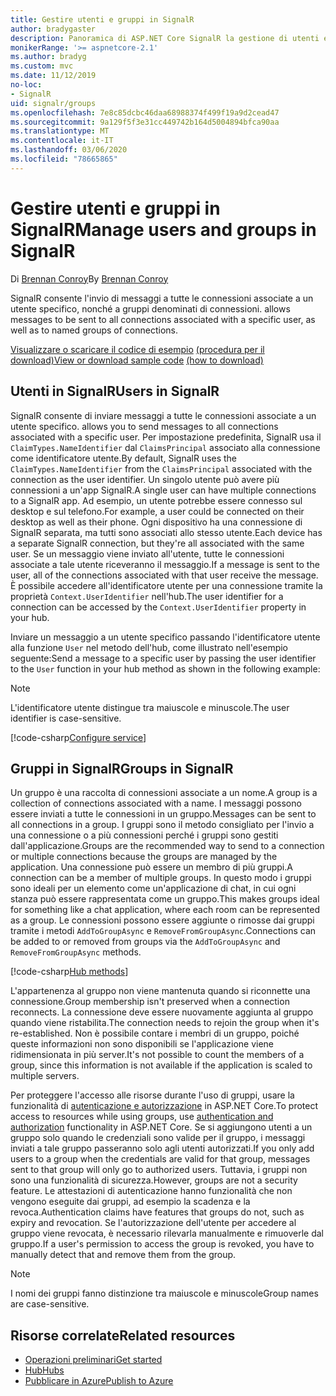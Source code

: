 ```yaml
---
title: Gestire utenti e gruppi in SignalR
author: bradygaster
description: Panoramica di ASP.NET Core SignalR la gestione di utenti e gruppi.
monikerRange: '>= aspnetcore-2.1'
ms.author: bradyg
ms.custom: mvc
ms.date: 11/12/2019
no-loc:
- SignalR
uid: signalr/groups
ms.openlocfilehash: 7e8c85dcbc46daa68988374f499f19a9d2cead47
ms.sourcegitcommit: 9a129f5f3e31cc449742b164d5004894bfca90aa
ms.translationtype: MT
ms.contentlocale: it-IT
ms.lasthandoff: 03/06/2020
ms.locfileid: "78665865"
---
```

# <a name="manage-users-and-groups-in-opno-locsignalr"></a><span data-ttu-id="c5abf-103">Gestire utenti e gruppi in SignalR</span><span class="sxs-lookup"><span data-stu-id="c5abf-103">Manage users and groups in SignalR</span></span>

<span data-ttu-id="c5abf-104">Di [Brennan Conroy](https://github.com/BrennanConroy)</span><span class="sxs-lookup"><span data-stu-id="c5abf-104">By [Brennan Conroy](https://github.com/BrennanConroy)</span></span>

SignalR<span data-ttu-id="c5abf-105"> consente l'invio di messaggi a tutte le connessioni associate a un utente specifico, nonché a gruppi denominati di connessioni.</span><span class="sxs-lookup"><span data-stu-id="c5abf-105"> allows messages to be sent to all connections associated with a specific user, as well as to named groups of connections.</span></span>

<span data-ttu-id="c5abf-106">[Visualizzare o scaricare il codice di esempio](https://github.com/dotnet/AspNetCore.Docs/tree/master/aspnetcore/signalr/groups/sample/) [(procedura per il download)](xref:index#how-to-download-a-sample)</span><span class="sxs-lookup"><span data-stu-id="c5abf-106">[View or download sample code](https://github.com/dotnet/AspNetCore.Docs/tree/master/aspnetcore/signalr/groups/sample/) [(how to download)](xref:index#how-to-download-a-sample)</span></span>

## <a name="users-in-opno-locsignalr"></a><span data-ttu-id="c5abf-107">Utenti in SignalR</span><span class="sxs-lookup"><span data-stu-id="c5abf-107">Users in SignalR</span></span>

SignalR<span data-ttu-id="c5abf-108"> consente di inviare messaggi a tutte le connessioni associate a un utente specifico.</span><span class="sxs-lookup"><span data-stu-id="c5abf-108"> allows you to send messages to all connections associated with a specific user.</span></span> <span data-ttu-id="c5abf-109">Per impostazione predefinita, SignalR usa il `ClaimTypes.NameIdentifier` dal `ClaimsPrincipal` associato alla connessione come identificatore utente.</span><span class="sxs-lookup"><span data-stu-id="c5abf-109">By default, SignalR uses the `ClaimTypes.NameIdentifier` from the `ClaimsPrincipal` associated with the connection as the user identifier.</span></span> <span data-ttu-id="c5abf-110">Un singolo utente può avere più connessioni a un'app SignalR.</span><span class="sxs-lookup"><span data-stu-id="c5abf-110">A single user can have multiple connections to a SignalR app.</span></span> <span data-ttu-id="c5abf-111">Ad esempio, un utente potrebbe essere connesso sul desktop e sul telefono.</span><span class="sxs-lookup"><span data-stu-id="c5abf-111">For example, a user could be connected on their desktop as well as their phone.</span></span> <span data-ttu-id="c5abf-112">Ogni dispositivo ha una connessione di SignalR separata, ma tutti sono associati allo stesso utente.</span><span class="sxs-lookup"><span data-stu-id="c5abf-112">Each device has a separate SignalR connection, but they're all associated with the same user.</span></span> <span data-ttu-id="c5abf-113">Se un messaggio viene inviato all'utente, tutte le connessioni associate a tale utente riceveranno il messaggio.</span><span class="sxs-lookup"><span data-stu-id="c5abf-113">If a message is sent to the user, all of the connections associated with that user receive the message.</span></span> <span data-ttu-id="c5abf-114">È possibile accedere all'identificatore utente per una connessione tramite la proprietà `Context.UserIdentifier` nell'hub.</span><span class="sxs-lookup"><span data-stu-id="c5abf-114">The user identifier for a connection can be accessed by the `Context.UserIdentifier` property in your hub.</span></span>

<span data-ttu-id="c5abf-115">Inviare un messaggio a un utente specifico passando l'identificatore utente alla funzione `User` nel metodo dell'hub, come illustrato nell'esempio seguente:</span><span class="sxs-lookup"><span data-stu-id="c5abf-115">Send a message to a specific user by passing the user identifier to the `User` function in your hub method as shown in the following example:</span></span>

> [!NOTE]
> <span data-ttu-id="c5abf-116">L'identificatore utente distingue tra maiuscole e minuscole.</span><span class="sxs-lookup"><span data-stu-id="c5abf-116">The user identifier is case-sensitive.</span></span>

[!code-csharp[Configure service](groups/sample/hubs/chathub.cs?range=29-32)]

## <a name="groups-in-opno-locsignalr"></a><span data-ttu-id="c5abf-117">Gruppi in SignalR</span><span class="sxs-lookup"><span data-stu-id="c5abf-117">Groups in SignalR</span></span>

<span data-ttu-id="c5abf-118">Un gruppo è una raccolta di connessioni associate a un nome.</span><span class="sxs-lookup"><span data-stu-id="c5abf-118">A group is a collection of connections associated with a name.</span></span> <span data-ttu-id="c5abf-119">I messaggi possono essere inviati a tutte le connessioni in un gruppo.</span><span class="sxs-lookup"><span data-stu-id="c5abf-119">Messages can be sent to all connections in a group.</span></span> <span data-ttu-id="c5abf-120">I gruppi sono il metodo consigliato per l'invio a una connessione o a più connessioni perché i gruppi sono gestiti dall'applicazione.</span><span class="sxs-lookup"><span data-stu-id="c5abf-120">Groups are the recommended way to send to a connection or multiple connections because the groups are managed by the application.</span></span> <span data-ttu-id="c5abf-121">Una connessione può essere un membro di più gruppi.</span><span class="sxs-lookup"><span data-stu-id="c5abf-121">A connection can be a member of multiple groups.</span></span> <span data-ttu-id="c5abf-122">In questo modo i gruppi sono ideali per un elemento come un'applicazione di chat, in cui ogni stanza può essere rappresentata come un gruppo.</span><span class="sxs-lookup"><span data-stu-id="c5abf-122">This makes groups ideal for something like a chat application, where each room can be represented as a group.</span></span> <span data-ttu-id="c5abf-123">Le connessioni possono essere aggiunte o rimosse dai gruppi tramite i metodi `AddToGroupAsync` e `RemoveFromGroupAsync`.</span><span class="sxs-lookup"><span data-stu-id="c5abf-123">Connections can be added to or removed from groups via the `AddToGroupAsync` and `RemoveFromGroupAsync` methods.</span></span>

[!code-csharp[Hub methods](groups/sample/hubs/chathub.cs?range=15-27)]

<span data-ttu-id="c5abf-124">L'appartenenza al gruppo non viene mantenuta quando si riconnette una connessione.</span><span class="sxs-lookup"><span data-stu-id="c5abf-124">Group membership isn't preserved when a connection reconnects.</span></span> <span data-ttu-id="c5abf-125">La connessione deve essere nuovamente aggiunta al gruppo quando viene ristabilita.</span><span class="sxs-lookup"><span data-stu-id="c5abf-125">The connection needs to rejoin the group when it's re-established.</span></span> <span data-ttu-id="c5abf-126">Non è possibile contare i membri di un gruppo, poiché queste informazioni non sono disponibili se l'applicazione viene ridimensionata in più server.</span><span class="sxs-lookup"><span data-stu-id="c5abf-126">It's not possible to count the members of a group, since this information is not available if the application is scaled to multiple servers.</span></span>

<span data-ttu-id="c5abf-127">Per proteggere l'accesso alle risorse durante l'uso di gruppi, usare la funzionalità di [autenticazione e autorizzazione](xref:signalr/authn-and-authz) in ASP.NET Core.</span><span class="sxs-lookup"><span data-stu-id="c5abf-127">To protect access to resources while using groups, use [authentication and authorization](xref:signalr/authn-and-authz) functionality in ASP.NET Core.</span></span> <span data-ttu-id="c5abf-128">Se si aggiungono utenti a un gruppo solo quando le credenziali sono valide per il gruppo, i messaggi inviati a tale gruppo passeranno solo agli utenti autorizzati.</span><span class="sxs-lookup"><span data-stu-id="c5abf-128">If you only add users to a group when the credentials are valid for that group, messages sent to that group will only go to authorized users.</span></span> <span data-ttu-id="c5abf-129">Tuttavia, i gruppi non sono una funzionalità di sicurezza.</span><span class="sxs-lookup"><span data-stu-id="c5abf-129">However, groups are not a security feature.</span></span> <span data-ttu-id="c5abf-130">Le attestazioni di autenticazione hanno funzionalità che non vengono eseguite dai gruppi, ad esempio la scadenza e la revoca.</span><span class="sxs-lookup"><span data-stu-id="c5abf-130">Authentication claims have features that groups do not, such as expiry and revocation.</span></span> <span data-ttu-id="c5abf-131">Se l'autorizzazione dell'utente per accedere al gruppo viene revocata, è necessario rilevarla manualmente e rimuoverle dal gruppo.</span><span class="sxs-lookup"><span data-stu-id="c5abf-131">If a user's permission to access the group is revoked, you have to manually detect that and remove them from the group.</span></span>

> [!NOTE]
> <span data-ttu-id="c5abf-132">I nomi dei gruppi fanno distinzione tra maiuscole e minuscole</span><span class="sxs-lookup"><span data-stu-id="c5abf-132">Group names are case-sensitive.</span></span>

## <a name="related-resources"></a><span data-ttu-id="c5abf-133">Risorse correlate</span><span class="sxs-lookup"><span data-stu-id="c5abf-133">Related resources</span></span>

* [<span data-ttu-id="c5abf-134">Operazioni preliminari</span><span class="sxs-lookup"><span data-stu-id="c5abf-134">Get started</span></span>](xref:tutorials/signalr)
* [<span data-ttu-id="c5abf-135">Hub</span><span class="sxs-lookup"><span data-stu-id="c5abf-135">Hubs</span></span>](xref:signalr/hubs)
* [<span data-ttu-id="c5abf-136">Pubblicare in Azure</span><span class="sxs-lookup"><span data-stu-id="c5abf-136">Publish to Azure</span></span>](xref:signalr/publish-to-azure-web-app)
